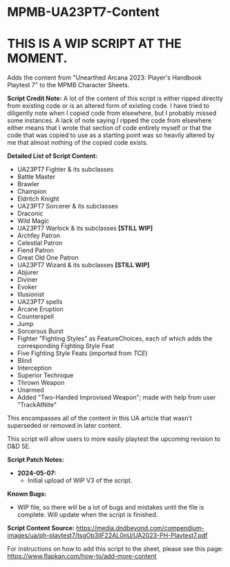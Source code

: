 # MPMB-UA23PT7-Content
# THIS IS A WIP SCRIPT AT THE MOMENT.
Adds the content from "Unearthed Arcana 2023: Player's Handbook Playtest 7" to the MPMB Character Sheets.

**Script Credit Note:**
A lot of the content of this script is either ripped directly from existing code or is an altered form of existing code. I have tried to diligently note when I copied code from elsewhere, but I probably missed some instances. A lack of note saying I ripped the code from elsewhere either means that I wrote that section of code entirely myself or that the code that was copied to use as a starting point was so heavily altered by me that almost nothing of the copied code exists.

**Detailed List of Script Content:**
- UA23PT7 Fighter & its subclasses
 - Battle Master
 - Brawler
 - Champion
 - Eldritch Knight
- UA23PT7 Sorcerer & its subclasses
 - Draconic
 - Wild Magic
- UA23PT7 Warlock & its subclasses **[STILL WIP]**
 - Archfey Patron
 - Celestial Patron
 - Fiend Patron
 - Great Old One Patron
- UA23PT7 Wizard & its subclasses **[STILL WIP]**
 - Abjurer
 - Diviner
 - Evoker
 - Illusionist
- UA23PT7 spells
 - Arcane Eruption
 - Counterspell
 - Jump
 - Sorcerous Burst
- Fighter "Fighting Styles" as FeatureChoices, each of which adds the corresponding Fighting Style Feat
- Five Fighting Style Feats (imported from *TCE*)
 - Blind
 - Interception
 - Superior Technique
 - Thrown Weapon
 - Unarmed
- Added "Two-Handed Improvised Weapon"; made with help from user "TrackAtNite"

This encompasses all of the content in this UA article that wasn't superseded or removed in later content.

This script will allow users to more easily playtest the upcoming revision to D&D 5E.

**Script Patch Notes:**
- **2024-05-07:**
  - Initial upload of WIP V3 of the script.

**Known Bugs:**
- WIP file, so there will be a lot of bugs and mistakes until the file is complete. Will update when the script is finished.

**Script Content Source:** https://media.dndbeyond.com/compendium-images/ua/ph-playtest7/tsgOb3llF22AL0nU/UA2023-PH-Playtest7.pdf

For instructions on how to add this script to the sheet, please see this page: https://www.flapkan.com/how-to/add-more-content
